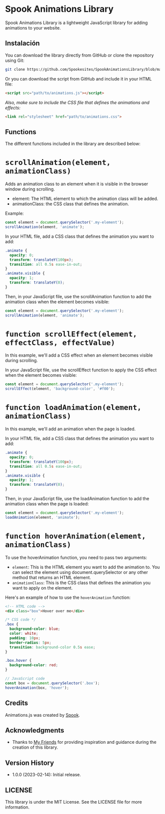 # Spook Animations Library

Spook Animations Library is a lightweight JavaScript library for adding animations to your website.

## Instalación

You can download the library directly from GitHub or clone the repository using Git:


```sh
git clone https://github.com/Spookesites/SpookAnimationsLibrary/blob/main/Animations.js
```
Or you can download the script from GitHub and include it in your HTML file:
```html
<script src="path/to/animations.js"></script>
```
*Also, make sure to include the CSS file that defines the animations and effects:*
```html
<link rel="stylesheet" href="path/to/animations.css">
```
## Functions
The different functions included in the library are described below:

# `scrollAnimation(element, animationClass)`

Adds an animation class to an element when it is visible in the browser window during scrolling.

- element: The HTML element to which the animation class will be added.
- animationClass: the CSS class that defines the animation.

Example: 
```javascript
const element = document.querySelector('.my-element');
scrollAnimation(element, 'animate');
```

In your HTML file, add a CSS class that defines the animation you want to add:
```css
.animate {
  opacity: 0;
  transform: translateY(100px);
  transition: all 0.5s ease-in-out;
}
.animate.visible {
  opacity: 1;
  transform: translateY(0);
}

```
Then, in your JavaScript file, use the scrollAnimation function to add the animation class when the element becomes visible:
```javascript
const element = document.querySelector('.my-element');
scrollAnimation(element, 'animate');
```
# `function scrollEffect(element, effectClass, effectValue)`
In this example, we'll add a CSS effect when an element becomes visible during scrolling.

In your JavaScript file, use the scrollEffect function to apply the CSS effect when the element becomes visible:
```javascript
const element = document.querySelector('.my-element');
scrollEffect(element, 'background-color', '#f00');
```
# `function loadAnimation(element, animationClass)`
In this example, we'll add an animation when the page is loaded.

In your HTML file, add a CSS class that defines the animation you want to add:
```css
.animate {
  opacity: 0;
  transform: translateY(100px);
  transition: all 0.5s ease-in-out;
}
.animate.visible {
  opacity: 1;
  transform: translateY(0);
}
```
Then, in your JavaScript file, use the loadAnimation function to add the animation class when the page is loaded:
```javascript
const element = document.querySelector('.my-element');
loadAnimation(element, 'animate');
```
# `function hoverAnimation(element, animationClass)`
To use the hoverAnimation function, you need to pass two arguments:
- `element`: This is the HTML element you want to add the animation to. You can select the element using document.querySelector or any other method that returns an HTML element.
- `animationClass`: This is the CSS class that defines the animation you want to apply on the element.

Here's an example of how to use the `hoverAnimation` function:
```html
<!-- HTML code -->
<div class="box">Hover over me</div>
```
```css
/* CSS code */
.box {
  background-color: blue;
  color: white;
  padding: 10px;
  border-radius: 5px;
  transition: background-color 0.5s ease;
}

.box.hover {
  background-color: red;
}
```
```javascript
// JavaScript code
const box = document.querySelector('.box');
hoverAnimation(box, 'hover');
```


## Credits

Animations.js was created by [Spook](https://your-website.com). 

## Acknowledgments

- Thanks to [My Friends](https://www.youtube.com/watch?v=dQw4w9WgXcQ&ab_channel=RickAstley) for providing inspiration and guidance during the creation of this library.

## Version History

- 1.0.0 (2023-02-14): Initial release.

## LICENSE
This library is under the MIT License. See the LICENSE file for more information.

